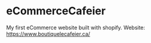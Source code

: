 # eCommerceCafeier
My first eCommerce website built with shopify.
Website: https://www.boutiquelecafeier.ca/
